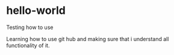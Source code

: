 # hello-world
Testing how to use

Learning how to use git hub and making sure that i understand all functionality of it.
